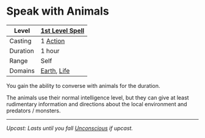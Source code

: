 # Speak with Animals

| Level    | [1st Level Spell](1st%20Level%20Spells.md)                                           |
| -------- | ------------------------------------------------------------------------------------ |
| Casting  | 1 [Action](../../../../Game%20Procedures/Action.md)                                  |
| Duration | 1 hour                                                                               |
| Range    | Self                                                                                 |
| Domains  | [Earth](../../../Spell%20Domains/Earth.md), [Life](../../../Spell%20Domains/Life.md) |

You gain the ability to converse with animals for the duration. 

The animals use their normal intelligence level, but they can give at least rudimentary information and directions about the local environment and predators / monsters.

---
*Upcast: Lasts until you fall [Unconscious](../../../../Conditions/Unconscious.md) if upcast.*